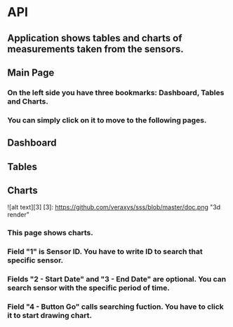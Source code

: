 # API
## Application shows tables and charts of measurements taken from the sensors.
## Main Page

### On the left side you have three bookmarks: Dashboard, Tables and Charts.
### You can simply click on it to move to the following pages.


## Dashboard

## Tables



## Charts

![alt text][3] [3]: https://github.com/veraxys/sss/blob/master/doc.png "3d render"
### This page shows charts.
### Field "1" is Sensor ID. You have to write ID to search that specific sensor.
### Fields "2 - Start Date" and "3 - End Date" are optional. You can search sensor with the specific period of time. 
### Field "4 - Button Go" calls searching fuction. You have to click it to start drawing chart.
